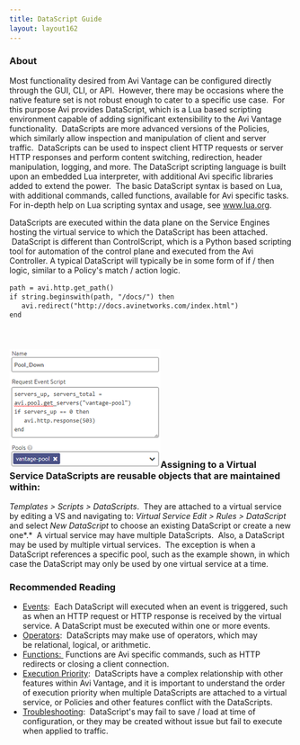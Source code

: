```yaml
---
title: DataScript Guide
layout: layout162
---
```

### About

Most functionality desired from Avi Vantage can be configured directly through the GUI, CLI, or API.  However, there may be occasions where the native feature set is not robust enough to cater to a specific use case.  For this purpose Avi provides DataScript, which is a Lua based scripting environment capable of adding significant extensibility to the Avi Vantage functionality.  DataScripts are more advanced versions of the Policies, which similarly allow inspection and manipulation of client and server traffic.  DataScripts can be used to inspect client HTTP requests or server HTTP responses and perform content switching, redirection, header manipulation, logging, and more. The DataScript scripting language is built upon an embedded Lua interpreter, with additional Avi specific libraries added to extend the power.  The basic DataScript syntax is based on Lua, with additional commands, called functions, available for Avi specific tasks.  For in-depth help on Lua scripting syntax and usage, see <a href="http://www.lua.org">www.lua.org</a>.

DataScripts are executed within the data plane on the Service Engines hosting the virtual service to which the DataScript has been attached.  DataScript is different than ControlScript, which is a Python based scripting tool for automation of the control plane and executed from the Avi Controller. A typical DataScript will typically be in some form of if / then logic, similar to a Policy's match / action logic.

<pre><code class="language-lua">path = avi.http.get_path()
if string.beginswith(path, "/docs/") then
   avi.redirect("http://docs.avinetworks.com/index.html")
end</code></pre>  

 

### <img class=" wp-image-802 alignright" src="img/Pool_Down.png" alt="Pool_Down" width="269" height="211">Assigning to a Virtual Service DataScripts are reusable objects that are maintained within: 

*Templates > Scripts > DataScripts*.  They are attached to a virtual service by editing a VS and navigating to: *Virtual Service Edit > Rules > DataScript* and select *New DataScript* to choose an existing DataScript or create a new one*.*  A virtual service may have multiple DataScripts.  Also, a DataScript may be used by multiple virtual services.  The exception is when a DataScript references a specific pool, such as the example shown, in which case the DataScript may only be used by one virtual service at a time.  

### Recommended Reading

* <a href="/docs/16.2/datascript-events/">Events</a>:  Each DataScript will executed when an event is triggered, such as when an HTTP request or HTTP response is received by the virtual service. A DataScript must be executed within one or more events.
* <a href="/docs/16.2/datascript-operators/">Operators</a>:  DataScripts may make use of operators, which may be relational, logical, or arithmetic.
* <a href="/docs/16.2/datascript-functions/">Functions: </a> Functions are Avi specific commands, such as HTTP redirects or closing a client connection.
* <a href="/docs/16.2/datascript-execution-priority/">Execution Priority</a>:  DataScripts have a complex relationship with other features within Avi Vantage, and it is important to understand the order of execution priority when multiple DataScripts are attached to a virtual service, or Policies and other features conflict with the DataScripts.
* <a href="/docs/16.2/datascript-troubleshooting-rules/">Troubleshooting</a>:  DataScript's may fail to save / load at time of configuration, or they may be created without issue but fail to execute when applied to traffic.      